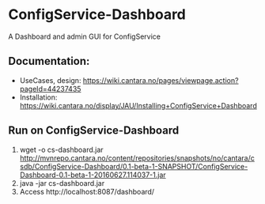 # ConfigService-Dashboard

A Dashboard and admin GUI for ConfigService

##  Documentation:

* UseCases, design: https://wiki.cantara.no/pages/viewpage.action?pageId=44237435
* Installation:  https://wiki.cantara.no/display/JAU/Installing+ConfigService+Dashboard


## Run on ConfigService-Dashboard

1. wget -o cs-dashboard.jar http://mvnrepo.cantara.no/content/repositories/snapshots/no/cantara/csdb/ConfigService-Dashboard/0.1-beta-1-SNAPSHOT/ConfigService-Dashboard-0.1-beta-1-20160627.114037-1.jar
2. java -jar cs-dashboard.jar
3. Access http://localhost:8087/dashboard/


